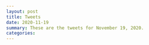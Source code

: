 ```yaml
---
layout: post
title: Tweets
date: 2020-11-19
summary: These are the tweets for November 19, 2020.
categories:
---
```


